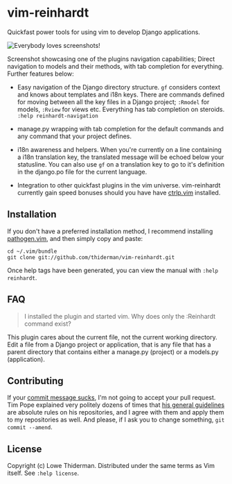 vim-reinhardt
=============

Quickfast power tools for using vim to develop Django applications.

![Everybody loves screenshots!](http://quickfast.ninjaloot.se/img/steroids.png)

Screenshot showcasing one of the plugins navigation capabilities; Direct
navigation to models and their methods, with tab completion for everything.
Further features below:

* Easy navigation of the Django directory structure.  `gf` considers
  context and knows about templates and i18n keys.  There are
  commands defined for moving between all the key files in a Django project;
  `:Rmodel` for models, `:Rview` for views etc. Everything has tab completion
  on steroids. `:help reinhardt-navigation`

* manage.py wrapping with tab completion for the default commands and any
  command that your project defines.

* i18n awareness and helpers. When you're currently on a line containing a
  i18n translation key, the translated message will be echoed below your
  statusline. You can also use `gf` on a translation key to go to it's
  definition in the django.po file for the current language.

* Integration to other quickfast plugins in the vim universe. vim-reinhardt
  currently gain speed bonuses should you have have
  [ctrlp.vim](https://github.com/kien/ctrlp.vim) installed.

Installation
------------

If you don't have a preferred installation method, I recommend
installing [pathogen.vim](https://github.com/tpope/vim-pathogen), and
then simply copy and paste:

    cd ~/.vim/bundle
    git clone git://github.com/thiderman/vim-reinhardt.git

Once help tags have been generated, you can view the manual with
`:help reinhardt`.

FAQ
---

> I installed the plugin and started vim.  Why does only the :Reinhardt
> command exist?

This plugin cares about the current file, not the current working
directory. Edit a file from a Django project or application, that is any file
that has a parent directory that contains either a manage.py (project) or a
models.py (application).

Contributing
------------

If your [commit message sucks](http://stopwritingramblingcommitmessages.com/),
I'm not going to accept your pull request.  Tim Pope explained very politely
dozens of times that
[his general guidelines](http://tbaggery.com/2008/04/19/a-note-about-git-commit-messages.html)
are absolute rules on his repositories, and I agree with them and apply them to
my repositories as well.  And please, if I ask you to change something,
`git commit --amend`.

License
-------

Copyright (c) Lowe Thiderman.  Distributed under the same terms as Vim itself.
See `:help license`.
